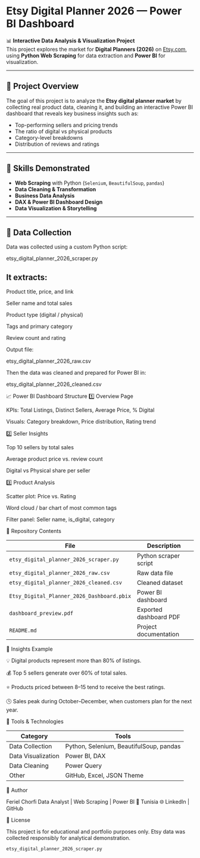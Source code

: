 # Etsy Digital Planner 2026 — Power BI Dashboard

📊 **Interactive Data Analysis & Visualization Project**  
This project explores the market for **Digital Planners (2026)** on [Etsy.com](https://www.etsy.com), using **Python Web Scraping** for data extraction and **Power BI** for visualization.

---

## 🚀 Project Overview

The goal of this project is to analyze the **Etsy digital planner market** by collecting real product data, cleaning it, and building an interactive Power BI dashboard that reveals key business insights such as:

- Top-performing sellers and pricing trends  
- The ratio of digital vs physical products  
- Category-level breakdowns  
- Distribution of reviews and ratings  

---

## 🧠 Skills Demonstrated

- **Web Scraping** with Python (`Selenium`, `BeautifulSoup`, `pandas`)  
- **Data Cleaning & Transformation**  
- **Business Data Analysis**  
- **DAX & Power BI Dashboard Design**  
- **Data Visualization & Storytelling**

---

## 🧩 Data Collection

Data was collected using a custom Python script:

etsy_digital_planner_2026_scraper.py


## It extracts:

Product title, price, and link

Seller name and total sales

Product type (digital / physical)

Tags and primary category

Review count and rating

Output file:

etsy_digital_planner_2026_raw.csv

Then the data was cleaned and prepared for Power BI in:

etsy_digital_planner_2026_cleaned.csv


📈 Power BI Dashboard Structure
1️⃣ Overview Page

KPIs: Total Listings, Distinct Sellers, Average Price, % Digital

Visuals: Category breakdown, Price distribution, Rating trend

2️⃣ Seller Insights

Top 10 sellers by total sales

Average product price vs. review count

Digital vs Physical share per seller

3️⃣ Product Analysis

Scatter plot: Price vs. Rating

Word cloud / bar chart of most common tags

Filter panel: Seller name, is_digital, category



📂 Repository Contents

| File                                       | Description            |
| ------------------------------------------ | ---------------------- |
| `etsy_digital_planner_2026_scraper.py`     | Python scraper script  |
| `etsy_digital_planner_2026_raw.csv`        | Raw data file          |
| `etsy_digital_planner_2026_cleaned.csv`    | Cleaned dataset        |
| `Etsy_Digital_Planner_2026_Dashboard.pbix` | Power BI dashboard     |
| `dashboard_preview.pdf`                    | Exported dashboard PDF |
| `README.md`                                | Project documentation  |




🧭 Insights Example

💡 Digital products represent more than 80% of listings.

💰 Top 5 sellers generate over 60% of total sales.

⭐ Products priced between $8–$15 tend to receive the best ratings.

🕓 Sales peak during October–December, when customers plan for the next year.


🧩 Tools & Technologies

| Category           | Tools                                   |
| ------------------ | --------------------------------------- |
| Data Collection    | Python, Selenium, BeautifulSoup, pandas |
| Data Visualization | Power BI, DAX                           |
| Data Cleaning      | Power Query                             |
| Other              | GitHub, Excel, JSON Theme               |


💼 Author

Feriel Chorfi
Data Analyst | Web Scraping | Power BI
📍 Tunisia
🌐 LinkedIn
 | GitHub

📜 License

This project is for educational and portfolio purposes only.
Etsy data was collected responsibly for analytical demonstration.
















```bash
etsy_digital_planner_2026_scraper.py
